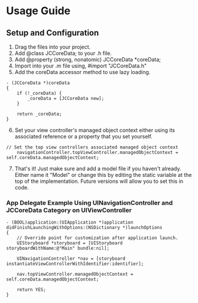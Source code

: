 # Usage Guide

## Setup and Configuration

1. Drag the files into your project.
2. Add @class JCCoreData; to your .h file.
3. Add @property (strong, nonatomic) JCCoreData *coreData;
4. Import into your .m file using, #import "JCCoreData.h"
5. Add the coreData accessor method to use lazy loading.
```objc
- (JCCoreData *)coreData
{
    if (!_coreData) {
        _coreData = [JCCoreData new];
    }
    
    return _coreData;
}
```

6. Set your view controller's managed object context either using its associated reference or a property that you set yourself.
```objc
// Set the top view controllers associated managed object context
    navigationController.topViewController.managedObjectContext = self.coreData.managedObjectContext;
```
7. That's it! Just make sure and add a model file if you haven't already. Either name it "Model" or change this by editing the static variable at the top of the implementation. Future versions will allow you to set this in code.

### App Delegate Example Using UINavigationController and JCCoreData Category on UIViewController
```objc
- (BOOL)application:(UIApplication *)application didFinishLaunchingWithOptions:(NSDictionary *)launchOptions
{
    // Override point for customization after application launch.
    UIStoryboard *storyboard = [UIStoryboard storyboardWithName:@"Main" bundle:nil];
    
    UINavigationController *nav = [storyboard instantiateViewControllerWithIdentifier:identifier];
    
    nav.topViewController.managedObjectContext = self.coreData.managedObjectContext;

    return YES;
}
```